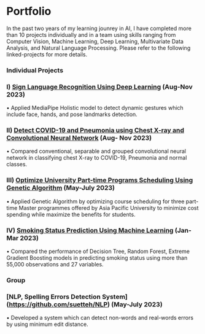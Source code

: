 # Portfolio
In the past two years of my learning jounrey in AI, I have completed more than 10 projects individually and in a team using skills ranging from Computer Vision, Machine Learning, Deep Learning, Multivariate Data Analysis, and Natural Language Processing. Please refer to the following linked-projects for more details.

### Individual Projects
### I) [Sign Language Recognition Using Deep Learning](https://github.com/suetteh/SignLanguageRecognition)	(Aug-Nov 2023)
•	Applied MediaPipe Holistic model to detect dynamic gestures which include face, hands, and pose landmarks detection.

### II) [Detect COVID-19 and Pneumonia using Chest X-ray and Convolutional Neural Network](https://github.com/suetteh/Chest-X-ray-Classification) (Aug- Nov 2023)
•	Compared conventional, separable and grouped convolutional neural network in classifying chest X-ray to COVID-19, Pneumonia and normal classes.

### III) [Optimize University Part-time Programs Scheduling Using Genetic Algorithm](https://github.com/suetteh/ScheduleOptimizationUsingGeneticAlgorithm) (May-July 2023)
•	Applied Genetic Algorithm by optimizing course scheduling for three part-time Master programmes offered by Asia Pacific University to minimize cost spending while maximize the benefits for students.

### IV) [Smoking Status Prediction Using Machine Learning](https://github.com/suetteh/SmokingStatusPrediction) (Jan-Mar 2023)
•	Compared the performance of Decision Tree, Random Forest, Extreme Gradient Boosting models in predicting smoking status using more than 55,000 observations and 27 variables.

### Group
### [NLP, Spelling Errors Detection System] (https://github.com/suetteh/NLP) (May-July 2023)
•	Developed a system which can detect non-words and real-words errors by using minimum edit distance.

